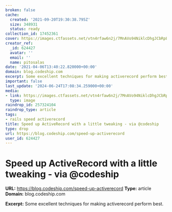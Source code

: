 ```yaml
---
broken: false
cache:
  created: '2021-09-20T19:30:38.795Z'
  size: 348931
  status: ready
collection_id: 17452361
cover: https://images.ctfassets.net/vtn4rfaw6n2j/7MnAVo94NiklcDhgJCbRpL/fe552c0e6f09c4512b160b98b73a73ab/https___no-cache.hubspot.com_cta_default_1169977_964db6a6-69da-4366-afea-b129019aff07.png?w=1200&h=627&fit=fill
creator_ref:
  _id: 624427
  avatar: ''
  email: ''
  name: pitosalas
date: '2021-04-06T13:40:22.820000+00:00'
domain: blog.codeship.com
excerpt: Some excellent techniques for making activerecord perform best.
important: false
last_update: '2024-06-24T17:08:34.259000+00:00'
media:
- link: https://images.ctfassets.net/vtn4rfaw6n2j/7MnAVo94NiklcDhgJCbRpL/fe552c0e6f09c4512b160b98b73a73ab/https___no-cache.hubspot.com_cta_default_1169977_964db6a6-69da-4366-afea-b129019aff07.png?w=1200&h=627&fit=fill
  type: image
raindrop_id: 257324104
raindrop_type: article
tags:
- rails speed activerecord
title: Speed up ActiveRecord with a little tweaking - via @codeship
type: drop
url: https://blog.codeship.com/speed-up-activerecord
user_id: 624427
---
```


# Speed up ActiveRecord with a little tweaking - via @codeship

**URL:** https://blog.codeship.com/speed-up-activerecord
**Type:** article
**Domain:** blog.codeship.com

**Excerpt:** Some excellent techniques for making activerecord perform best.
